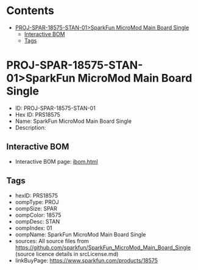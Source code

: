 



Contents
========

* [PROJ-SPAR-18575-STAN-01>SparkFun MicroMod Main Board Single](#proj-spar-18575-stan-01sparkfun-micromod-main-board-single)
	* [Interactive BOM](#interactive-bom)
	* [Tags](#tags)

# PROJ-SPAR-18575-STAN-01>SparkFun MicroMod Main Board Single

- ID: PROJ-SPAR-18575-STAN-01
- Hex ID: PRS18575
- Name: SparkFun MicroMod Main Board Single
- Description: 

## Interactive BOM

- Interactive BOM page: [ibom.html](kicad/bom/ibom.html)

## Tags

- hexID: PRS18575
- oompType: PROJ
- oompSize: SPAR
- oompColor: 18575
- oompDesc: STAN
- oompIndex: 01
- oompName: SparkFun MicroMod Main Board Single
- sources: All source files from https://github.com/sparkfun/SparkFun_MicroMod_Main_Board_Single (source licence details in srcLicense.md)
- linkBuyPage: https://www.sparkfun.com/products/18575
